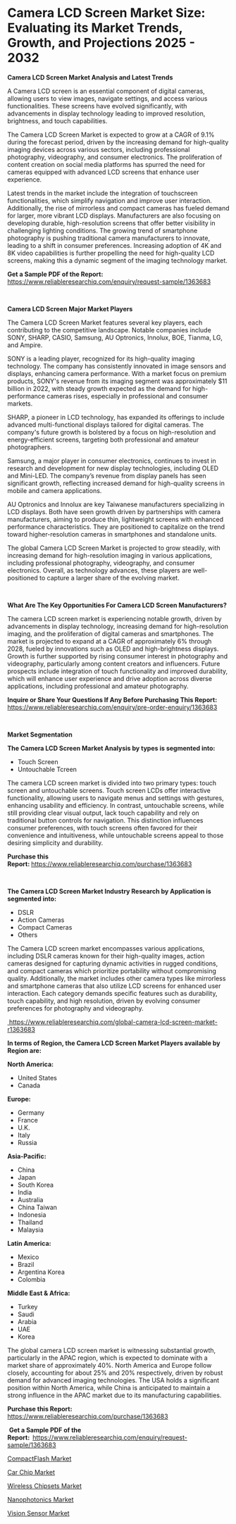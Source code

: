 <p><h1>Camera LCD Screen Market Size: Evaluating its Market Trends, Growth, and Projections 2025 - 2032</h1></p><p><strong>Camera LCD Screen Market Analysis and Latest Trends</strong></p>
<p><p>A Camera LCD screen is an essential component of digital cameras, allowing users to view images, navigate settings, and access various functionalities. These screens have evolved significantly, with advancements in display technology leading to improved resolution, brightness, and touch capabilities.</p><p>The Camera LCD Screen Market is expected to grow at a CAGR of 9.1% during the forecast period, driven by the increasing demand for high-quality imaging devices across various sectors, including professional photography, videography, and consumer electronics. The proliferation of content creation on social media platforms has spurred the need for cameras equipped with advanced LCD screens that enhance user experience.</p><p>Latest trends in the market include the integration of touchscreen functionalities, which simplify navigation and improve user interaction. Additionally, the rise of mirrorless and compact cameras has fueled demand for larger, more vibrant LCD displays. Manufacturers are also focusing on developing durable, high-resolution screens that offer better visibility in challenging lighting conditions. The growing trend of smartphone photography is pushing traditional camera manufacturers to innovate, leading to a shift in consumer preferences. Increasing adoption of 4K and 8K video capabilities is further propelling the need for high-quality LCD screens, making this a dynamic segment of the imaging technology market.</p></p>
<p><strong>Get a Sample PDF of the Report:&nbsp;</strong> <a href="https://www.reliableresearchiq.com/enquiry/request-sample/1363683?utm_campaign=1088&utm_medium=2&utm_source=Github&utm_content=ia&utm_term=11022025&utm_id=camera-lcd-screen">https://www.reliableresearchiq.com/enquiry/request-sample/1363683</a></p>
<p>&nbsp;</p>
<p><strong>Camera LCD Screen Major Market Players</strong></p>
<p><p>The Camera LCD Screen Market features several key players, each contributing to the competitive landscape. Notable companies include SONY, SHARP, CASIO, Samsung, AU Optronics, Innolux, BOE, Tianma, LG, and Ampire.</p><p>SONY is a leading player, recognized for its high-quality imaging technology. The company has consistently innovated in image sensors and displays, enhancing camera performance. With a market focus on premium products, SONY's revenue from its imaging segment was approximately $11 billion in 2022, with steady growth expected as the demand for high-performance cameras rises, especially in professional and consumer markets.</p><p>SHARP, a pioneer in LCD technology, has expanded its offerings to include advanced multi-functional displays tailored for digital cameras. The company's future growth is bolstered by a focus on high-resolution and energy-efficient screens, targeting both professional and amateur photographers.</p><p>Samsung, a major player in consumer electronics, continues to invest in research and development for new display technologies, including OLED and Mini-LED. The company’s revenue from display panels has seen significant growth, reflecting increased demand for high-quality screens in mobile and camera applications.</p><p>AU Optronics and Innolux are key Taiwanese manufacturers specializing in LCD displays. Both have seen growth driven by partnerships with camera manufacturers, aiming to produce thin, lightweight screens with enhanced performance characteristics. They are positioned to capitalize on the trend toward higher-resolution cameras in smartphones and standalone units.</p><p>The global Camera LCD Screen Market is projected to grow steadily, with increasing demand for high-resolution imaging in various applications, including professional photography, videography, and consumer electronics. Overall, as technology advances, these players are well-positioned to capture a larger share of the evolving market.</p></p>
<p>&nbsp;</p>
<p><strong>What Are The Key Opportunities For Camera LCD Screen Manufacturers?</strong></p>
<p><p>The camera LCD screen market is experiencing notable growth, driven by advancements in display technology, increasing demand for high-resolution imaging, and the proliferation of digital cameras and smartphones. The market is projected to expand at a CAGR of approximately 6% through 2028, fueled by innovations such as OLED and high-brightness displays. Growth is further supported by rising consumer interest in photography and videography, particularly among content creators and influencers. Future prospects include integration of touch functionality and improved durability, which will enhance user experience and drive adoption across diverse applications, including professional and amateur photography.</p></p>
<p><strong>Inquire or Share Your Questions If Any Before Purchasing This Report:</strong> <a href="https://www.reliableresearchiq.com/enquiry/pre-order-enquiry/1363683?utm_campaign=1088&utm_medium=2&utm_source=Github&utm_content=ia&utm_term=11022025&utm_id=camera-lcd-screen">https://www.reliableresearchiq.com/enquiry/pre-order-enquiry/1363683</a></p>
<p>&nbsp;</p>
<p><strong>Market Segmentation</strong></p>
<p><strong>The Camera LCD Screen Market Analysis by types is segmented into:</strong></p>
<p><ul><li>Touch Screen</li><li>Untouchable Tcreen</li></ul></p>
<p><p>The camera LCD screen market is divided into two primary types: touch screen and untouchable screens. Touch screen LCDs offer interactive functionality, allowing users to navigate menus and settings with gestures, enhancing usability and efficiency. In contrast, untouchable screens, while still providing clear visual output, lack touch capability and rely on traditional button controls for navigation. This distinction influences consumer preferences, with touch screens often favored for their convenience and intuitiveness, while untouchable screens appeal to those desiring simplicity and durability.</p></p>
<p><strong>Purchase this Report:&nbsp;</strong><a href="https://www.reliableresearchiq.com/purchase/1363683?utm_campaign=1088&utm_medium=2&utm_source=Github&utm_content=ia&utm_term=11022025&utm_id=camera-lcd-screen">https://www.reliableresearchiq.com/purchase/1363683</a></p>
<p>&nbsp;</p>
<p><strong>The Camera LCD Screen Market Industry Research by Application is segmented into:</strong></p>
<p><ul><li>DSLR</li><li>Action Cameras</li><li>Compact Cameras</li><li>Others</li></ul></p>
<p><p>The Camera LCD screen market encompasses various applications, including DSLR cameras known for their high-quality images, action cameras designed for capturing dynamic activities in rugged conditions, and compact cameras which prioritize portability without compromising quality. Additionally, the market includes other camera types like mirrorless and smartphone cameras that also utilize LCD screens for enhanced user interaction. Each category demands specific features such as durability, touch capability, and high resolution, driven by evolving consumer preferences for photography and videography.</p></p>
<p><a href="https://www.reliableresearchiq.com/global-camera-lcd-screen-market-r1363683?utm_campaign=1088&utm_medium=2&utm_source=Github&utm_content=ia&utm_term=11022025&utm_id=camera-lcd-screen">&nbsp;https://www.reliableresearchiq.com/global-camera-lcd-screen-market-r1363683</a></p>
<p><strong>In terms of Region, the Camera LCD Screen Market Players available by Region are:</strong></p>
<p>
    <p> <strong> North America: </strong>
        <ul>
            <li>United States</li>
            <li>Canada</li>
        </ul>
        </p> 
    <p> <strong> Europe: </strong>
        <ul>
            <li>Germany</li>
            <li>France</li>
            <li>U.K.</li>
            <li>Italy</li>
            <li>Russia</li>
        </ul>
        </p> 
    <p> <strong> Asia-Pacific: </strong>
        <ul>
            <li>China</li>
            <li>Japan</li>
            <li>South Korea</li>
            <li>India</li>
            <li>Australia</li>
            <li>China Taiwan</li>
            <li>Indonesia</li>
            <li>Thailand</li>
            <li>Malaysia</li>
        </ul>
        </p> 
    <p> <strong> Latin America: </strong>
        <ul>
            <li>Mexico</li>
            <li>Brazil</li>
            <li>Argentina Korea</li>
            <li>Colombia</li>
        </ul>
        </p> 
    <p> <strong> Middle East & Africa: </strong>
        <ul>
            <li>Turkey</li>
            <li>Saudi</li>
            <li>Arabia</li>
            <li>UAE</li>
            <li>Korea</li>
        </ul>
    </p>
    </p>
<p><p>The global camera LCD screen market is witnessing substantial growth, particularly in the APAC region, which is expected to dominate with a market share of approximately 40%. North America and Europe follow closely, accounting for about 25% and 20% respectively, driven by robust demand for advanced imaging technologies. The USA holds a significant position within North America, while China is anticipated to maintain a strong influence in the APAC market due to its manufacturing capabilities.</p></p>
<p><strong>Purchase this Report: </strong><a href="https://www.reliableresearchiq.com/purchase/1363683?utm_campaign=1088&utm_medium=2&utm_source=Github&utm_content=ia&utm_term=11022025&utm_id=camera-lcd-screen">https://www.reliableresearchiq.com/purchase/1363683</a></p>
<p>&nbsp;<strong>Get a Sample PDF of the Report:&nbsp;&nbsp;</strong><a href="https://www.reliableresearchiq.com/enquiry/request-sample/1363683?utm_campaign=1088&utm_medium=2&utm_source=Github&utm_content=ia&utm_term=11022025&utm_id=camera-lcd-screen">https://www.reliableresearchiq.com/enquiry/request-sample/1363683</a></p>
<p><strong></strong></p>
<p><p><a href="https://github.com/rebikamileny/Market-Research-Report-List-1/blob/main/compactflash-market.md?utm_campaign=1088&utm_medium=2&utm_source=Github&utm_content=ia&utm_term=11022025&utm_id=camera-lcd-screen">CompactFlash Market</a></p><p><a href="https://github.com/sirayedantte/Market-Research-Report-List-1/blob/main/car-chip-market.md?utm_campaign=1088&utm_medium=2&utm_source=Github&utm_content=ia&utm_term=11022025&utm_id=camera-lcd-screen">Car Chip Market</a></p><p><a href="https://github.com/farklasu/Market-Research-Report-List-1/blob/main/wireless-chipsets-market.md?utm_campaign=1088&utm_medium=2&utm_source=Github&utm_content=ia&utm_term=11022025&utm_id=camera-lcd-screen">Wireless Chipsets Market</a></p><p><a href="https://github.com/ratzkadria/Market-Research-Report-List-1/blob/main/nanophotonics-market.md?utm_campaign=1088&utm_medium=2&utm_source=Github&utm_content=ia&utm_term=11022025&utm_id=camera-lcd-screen">Nanophotonics Market</a></p><p><a href="https://github.com/maxihaso/Market-Research-Report-List-1/blob/main/vision-sensor-market.md?utm_campaign=1088&utm_medium=2&utm_source=Github&utm_content=ia&utm_term=11022025&utm_id=camera-lcd-screen">Vision Sensor Market</a></p></p>